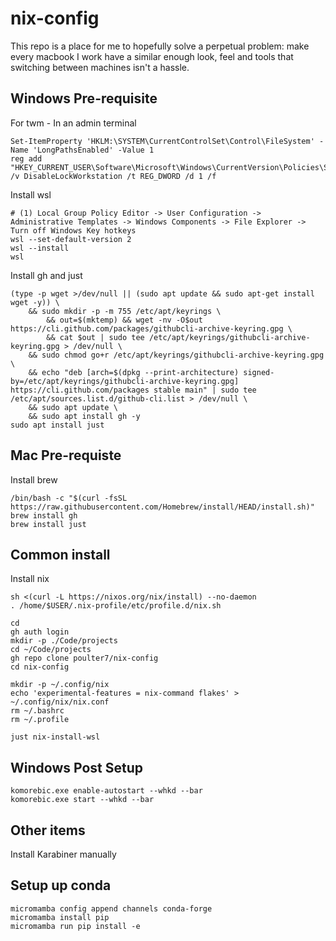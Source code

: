 # nix-config 
This repo is a place for me to hopefully solve a perpetual problem: make every macbook I work have a similar enough look, feel and tools that switching between machines isn't a hassle.

## Windows Pre-requisite

For twm - In an admin terminal
```
Set-ItemProperty 'HKLM:\SYSTEM\CurrentControlSet\Control\FileSystem' -Name 'LongPathsEnabled' -Value 1
reg add "HKEY_CURRENT_USER\Software\Microsoft\Windows\CurrentVersion\Policies\System" /v DisableLockWorkstation /t REG_DWORD /d 1 /f
```


Install wsl
```
# (1) Local Group Policy Editor -> User Configuration -> Administrative Templates -> Windows Components -> File Explorer -> Turn off Windows Key hotkeys
wsl --set-default-version 2
wsl --install
wsl
```

Install gh and just
```
(type -p wget >/dev/null || (sudo apt update && sudo apt-get install wget -y)) \
	&& sudo mkdir -p -m 755 /etc/apt/keyrings \
        && out=$(mktemp) && wget -nv -O$out https://cli.github.com/packages/githubcli-archive-keyring.gpg \
        && cat $out | sudo tee /etc/apt/keyrings/githubcli-archive-keyring.gpg > /dev/null \
	&& sudo chmod go+r /etc/apt/keyrings/githubcli-archive-keyring.gpg \
	&& echo "deb [arch=$(dpkg --print-architecture) signed-by=/etc/apt/keyrings/githubcli-archive-keyring.gpg] https://cli.github.com/packages stable main" | sudo tee /etc/apt/sources.list.d/github-cli.list > /dev/null \
	&& sudo apt update \
	&& sudo apt install gh -y
sudo apt install just
```

## Mac Pre-requiste
Install brew
```
/bin/bash -c "$(curl -fsSL https://raw.githubusercontent.com/Homebrew/install/HEAD/install.sh)"
brew install gh
brew install just
```
## Common install
Install nix
```
sh <(curl -L https://nixos.org/nix/install) --no-daemon
. /home/$USER/.nix-profile/etc/profile.d/nix.sh

cd
gh auth login
mkdir -p ./Code/projects
cd ~/Code/projects
gh repo clone poulter7/nix-config
cd nix-config

mkdir -p ~/.config/nix
echo 'experimental-features = nix-command flakes' > ~/.config/nix/nix.conf
rm ~/.bashrc
rm ~/.profile

just nix-install-wsl
```

## Windows Post Setup 
```
komorebic.exe enable-autostart --whkd --bar
komorebic.exe start --whkd --bar
```


## Other items
Install Karabiner manually

## Setup up conda
```
micromamba config append channels conda-forge
micromamba install pip
micromamba run pip install -e
```

